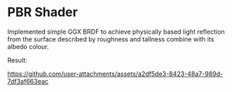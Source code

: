# PBR Shader

Implemented simple GGX BRDF to achieve physically based light reflection from the surface described by roughness and tallness combine with its albedo colour.

Result:


https://github.com/user-attachments/assets/a2df5de3-8423-48a7-989d-7df3af663eac

